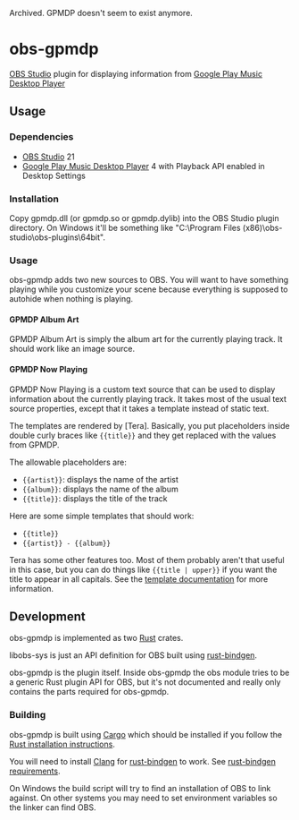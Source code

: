 Archived. GPMDP doesn't seem to exist anymore.

# obs-gpmdp

[OBS Studio] plugin for displaying information from [Google Play Music Desktop Player]

## Usage

### Dependencies

- [OBS Studio] 21
- [Google Play Music Desktop Player] 4 with Playback API enabled in Desktop Settings

### Installation

Copy gpmdp.dll (or gpmdp.so or gpmdp.dylib) into the OBS Studio plugin directory. On Windows it'll be something like "C:\Program Files (x86)\obs-studio\obs-plugins\64bit".

### Usage

obs-gpmdp adds two new sources to OBS. You will want to have something playing while you customize your scene because everything is supposed to autohide when nothing is playing.

#### GPMDP Album Art

GPMDP Album Art is simply the album art for the currently playing track. It should work like an image source.

#### GPMDP Now Playing

GPMDP Now Playing is a custom text source that can be used to display information about the currently playing track. It takes most of the usual text source properties, except that it takes a template instead of static text.

The templates are rendered by [Tera]. Basically, you put placeholders inside double curly braces like `{{title}}` and they get replaced with the values from GPMDP.

The allowable placeholders are:

- `{{artist}}`: displays the name of the artist
- `{{album}}`: displays the name of the album
- `{{title}}`: displays the title of the track

Here are some simple templates that should work:

- `{{title}}`
- `{{artist}} - {{album}}`

Tera has some other features too. Most of them probably aren't that useful in this case, but you can do things like `{{title | upper}}` if you want the title to appear in all capitals. See the [template documentation](https://tera.netlify.com/docs/templates/#templates) for more information.

## Development

obs-gpmdp is implemented as two [Rust] crates.

libobs-sys is just an API definition for OBS built using [rust-bindgen].

obs-gpmdp is the plugin itself. Inside obs-gpmdp the obs module tries to be a generic Rust plugin API for OBS, but it's not documented and really only contains the parts required for obs-gpmdp.

### Building

obs-gpmdp is built using [Cargo] which should be installed if you follow the [Rust installation instructions](https://www.rust-lang.org/en-US/install.html).

You will need to install [Clang] for [rust-bindgen] to work. See [rust-bindgen requirements](https://rust-lang-nursery.github.io/rust-bindgen/requirements.html).

On Windows the build script will try to find an installation of OBS to link against. On other systems you may need to set environment variables so the linker can find OBS.

[OBS Studio]: https://obsproject.com/
[Google Play Music Desktop Player]: https://www.googleplaymusicdesktopplayer.com/
[Tera Templates]: https://tera.netlify.com/
[Rust]: https://www.rust-lang.org/en-US/
[rust-bindgen]: https://rust-lang-nursery.github.io/rust-bindgen/
[Cargo]: https://doc.rust-lang.org/cargo/guide/
[Clang]: https://clang.llvm.org/
